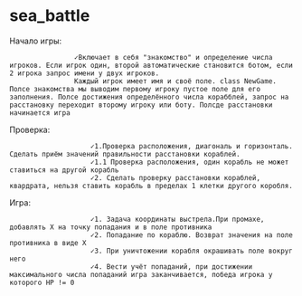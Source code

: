 # sea_battle
	
Начало игры:

					✓Включает в себя "знакомство" и определение числа игроков. Если игрок один, второй автоматические становится ботом, если 2 игрока запрос имени у двух игроков.
					Каждый игрок имеет имя и своё поле. class NewGame. Полсе знакомства мы выводим первому игроку пустое поле для его заполнения. Полсе достижения определённого числа корабблей, запрос на расстановку переходит второму игроку или боту. Полсде расстановки начинается игра 
			

Проверка:

						✓1.Проверка расположения, диагональ и горизонталь. Сделать приём значений правильности расстановки кораблей.
						✓1.1 Проверка расположения, один корабль не может ставиться на другой корабль
						✓2. Сделать проверку расстановки кораблей, квардрата, нельзя ставить корабль в пределах 1 клетки другого коробля.

Игра:

                        ✓1. Задача координаты выстрела.При промахе, добавлять Х на точку попадания и в поле противника
                        ✓2. Попадание по кораблю. Возврат значения на поле противника в виде X
                        ✓3. При уничтожении корабля окрашивать поле вокруг него
                        ✓4. Вести учёт попаданий, при достижении максимального числа попаданий игра заканчивается, победа игрока у которого HP != 0